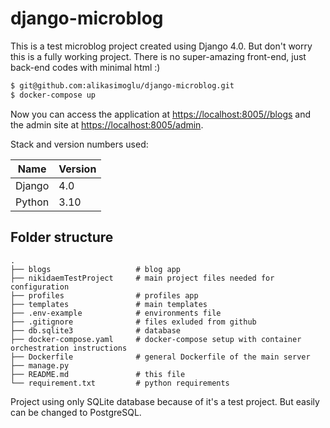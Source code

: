# django-microblog

This is a test microblog project created using Django 4.0. But don't worry this is a fully working project. There is no super-amazing front-end, just back-end codes with minimal html :)

```bash
$ git@github.com:alikasimoglu/django-microblog.git
$ docker-compose up
```
Now you can access the application at <https://localhost:8005//blogs> and the admin site
at <https://localhost:8005/admin>.

Stack and version numbers used:

| Name           | Version  |
|----------------|----------|
| Django         | 4.0      |
| Python         | 3.10     |


## Folder structure
```
.
├── blogs                   # blog app
├── nikidaemTestProject     # main project files needed for configuration
├── profiles                # profiles app
├── templates               # main templates
├── .env-example            # environments file
├── .gitignore              # files exluded from github
├── db.sqlite3              # database
├── docker-compose.yaml     # docker-compose setup with container orchestration instructions
├── Dockerfile              # general Dockerfile of the main server
├── manage.py
├── README.md               # this file
└── requirement.txt         # python requirements
```

Project using only SQLite database because of it's a test project. But easily can be changed to PostgreSQL. 